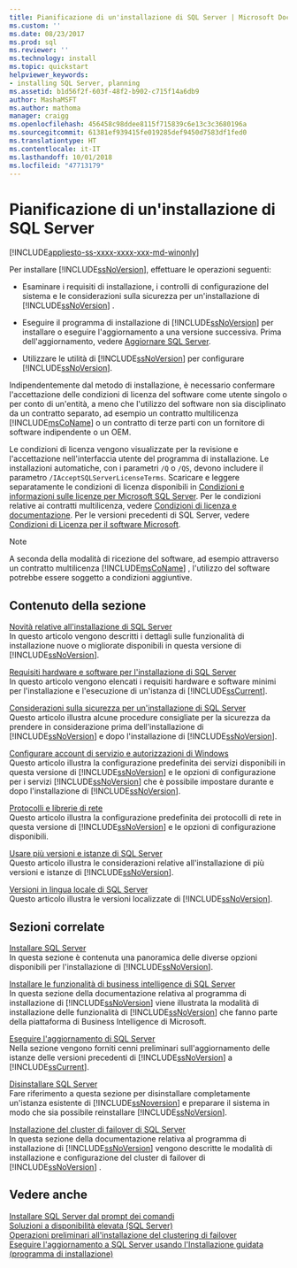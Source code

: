 ```yaml
---
title: Pianificazione di un'installazione di SQL Server | Microsoft Docs
ms.custom: ''
ms.date: 08/23/2017
ms.prod: sql
ms.reviewer: ''
ms.technology: install
ms.topic: quickstart
helpviewer_keywords:
- installing SQL Server, planning
ms.assetid: b1d56f2f-603f-48f2-b902-c715f14a6db9
author: MashaMSFT
ms.author: mathoma
manager: craigg
ms.openlocfilehash: 456458c98ddee8115f715839c6e13c3c3680196a
ms.sourcegitcommit: 61381ef939415fe019285def9450d7583df1fed0
ms.translationtype: HT
ms.contentlocale: it-IT
ms.lasthandoff: 10/01/2018
ms.locfileid: "47713179"
---
```

# <a name="planning-a-sql-server-installation"></a>Pianificazione di un'installazione di SQL Server
[!INCLUDE[appliesto-ss-xxxx-xxxx-xxx-md-winonly](../../includes/appliesto-ss-xxxx-xxxx-xxx-md-winonly.md)]

  Per installare [!INCLUDE[ssNoVersion](../../includes/ssnoversion-md.md)], effettuare le operazioni seguenti:  
  
-   Esaminare i requisiti di installazione, i controlli di configurazione del sistema e le considerazioni sulla sicurezza per un'installazione di [!INCLUDE[ssNoVersion](../../includes/ssnoversion-md.md)] .  
  
-   Eseguire il programma di installazione di [!INCLUDE[ssNoVersion](../../includes/ssnoversion-md.md)] per installare o eseguire l'aggiornamento a una versione successiva. Prima dell'aggiornamento, vedere [Aggiornare SQL Server](../../database-engine/install-windows/upgrade-sql-server.md).  
  
-   Utilizzare le utilità di [!INCLUDE[ssNoVersion](../../includes/ssnoversion-md.md)] per configurare [!INCLUDE[ssNoVersion](../../includes/ssnoversion-md.md)].  
  
 Indipendentemente dal metodo di installazione, è necessario confermare l'accettazione delle condizioni di licenza del software come utente singolo o per conto di un'entità, a meno che l'utilizzo del software non sia disciplinato da un contratto separato, ad esempio un contratto multilicenza [!INCLUDE[msCoName](../../includes/msconame-md.md)] o un contratto di terze parti con un fornitore di software indipendente o un OEM.  
  
 Le condizioni di licenza vengono visualizzate per la revisione e l'accettazione nell'interfaccia utente del programma di installazione. Le installazioni automatiche, con i parametri `/Q` o `/QS`, devono includere il parametro `/IAcceptSQLServerLicenseTerms`. Scaricare e leggere separatamente le condizioni di licenza disponibili in [Condizioni e informazioni sulle licenze per Microsoft SQL Server](http://www.microsoft.com/Licensing/product-licensing/sql-server.aspx). Per le condizioni relative ai contratti multilicenza, vedere [Condizioni di licenza e documentazione](http://www.microsoftvolumelicensing.com/DocumentSearch.aspx?Mode=3&DocumentTypeId=53). Per le versioni precedenti di SQL Server, vedere [Condizioni di Licenza per il software Microsoft](http://go.microsoft.com/fwlink/?LinkID=148209).  
  
> [!NOTE]  
>  A seconda della modalità di ricezione del software, ad esempio attraverso un contratto multilicenza [!INCLUDE[msCoName](../../includes/msconame-md.md)] , l'utilizzo del software potrebbe essere soggetto a condizioni aggiuntive.  
  
## <a name="in-this-section"></a>Contenuto della sezione  
 [Novità relative all'installazione di SQL Server](../../sql-server/install/what-s-new-in-sql-server-installation.md)  
 In questo articolo vengono descritti i dettagli sulle funzionalità di installazione nuove o migliorate disponibili in questa versione di [!INCLUDE[ssNoVersion](../../includes/ssnoversion-md.md)].  
  
 [Requisiti hardware e software per l'installazione di SQL Server](../../sql-server/install/hardware-and-software-requirements-for-installing-sql-server.md)  
 In questo articolo vengono elencati i requisiti hardware e software minimi per l'installazione e l'esecuzione di un'istanza di [!INCLUDE[ssCurrent](../../includes/sscurrent-md.md)].  
  
 [Considerazioni sulla sicurezza per un'installazione di SQL Server](../../sql-server/install/security-considerations-for-a-sql-server-installation.md)  
 Questo articolo illustra alcune procedure consigliate per la sicurezza da prendere in considerazione prima dell'installazione di [!INCLUDE[ssNoVersion](../../includes/ssnoversion-md.md)] e dopo l'installazione di [!INCLUDE[ssNoVersion](../../includes/ssnoversion-md.md)].  
  
 [Configurare account di servizio e autorizzazioni di Windows](../../database-engine/configure-windows/configure-windows-service-accounts-and-permissions.md)  
 Questo articolo illustra la configurazione predefinita dei servizi disponibili in questa versione di [!INCLUDE[ssNoVersion](../../includes/ssnoversion-md.md)] e le opzioni di configurazione per i servizi [!INCLUDE[ssNoVersion](../../includes/ssnoversion-md.md)] che è possibile impostare durante e dopo l'installazione di [!INCLUDE[ssNoVersion](../../includes/ssnoversion-md.md)].  
  
 [Protocolli e librerie di rete](../../sql-server/install/network-protocols-and-network-libraries.md)  
 Questo articolo illustra la configurazione predefinita dei protocolli di rete in questa versione di [!INCLUDE[ssNoVersion](../../includes/ssnoversion-md.md)] e le opzioni di configurazione disponibili.  
  
 [Usare più versioni e istanze di SQL Server](../../sql-server/install/work-with-multiple-versions-and-instances-of-sql-server.md)  
 Questo articolo illustra le considerazioni relative all'installazione di più versioni e istanze di [!INCLUDE[ssNoVersion](../../includes/ssnoversion-md.md)].  
  
 [Versioni in lingua locale di SQL Server](../../sql-server/install/local-language-versions-in-sql-server.md)  
 Questo articolo illustra le versioni localizzate di [!INCLUDE[ssNoVersion](../../includes/ssnoversion-md.md)].  
  
## <a name="related-sections"></a>Sezioni correlate  
 [Installare SQL Server](../../database-engine/install-windows/install-sql-server.md)  
 In questa sezione è contenuta una panoramica delle diverse opzioni disponibili per l'installazione di [!INCLUDE[ssNoVersion](../../includes/ssnoversion-md.md)].  
  
 [Installare le funzionalità di business intelligence di SQL Server](../../sql-server/install/install-sql-server-business-intelligence-features.md)  
 In questa sezione della documentazione relativa al programma di installazione di [!INCLUDE[ssNoVersion](../../includes/ssnoversion-md.md)] viene illustrata la modalità di installazione delle funzionalità di [!INCLUDE[ssNoVersion](../../includes/ssnoversion-md.md)] che fanno parte della piattaforma di Business Intelligence di Microsoft.  
  
 [Eseguire l'aggiornamento di SQL Server](../../database-engine/install-windows/upgrade-sql-server.md)  
 Nella sezione vengono forniti cenni preliminari sull'aggiornamento delle istanze delle versioni precedenti di [!INCLUDE[ssNoVersion](../../includes/ssnoversion-md.md)] a [!INCLUDE[ssCurrent](../../includes/sscurrent-md.md)].  
  
 [Disinstallare SQL Server](../../sql-server/install/uninstall-sql-server.md)  
 Fare riferimento a questa sezione per disinstallare completamente un'istanza esistente di [!INCLUDE[ssNoversion](../../includes/ssnoversion-md.md)] e preparare il sistema in modo che sia possibile reinstallare [!INCLUDE[ssNoVersion](../../includes/ssnoversion-md.md)].  
  
 [Installazione del cluster di failover di SQL Server](../../sql-server/failover-clusters/install/sql-server-failover-cluster-installation.md)  
 In questa sezione della documentazione relativa al programma di installazione di [!INCLUDE[ssNoVersion](../../includes/ssnoversion-md.md)] vengono descritte le modalità di installazione e configurazione del cluster di failover di [!INCLUDE[ssNoVersion](../../includes/ssnoversion-md.md)] .  
  
## <a name="see-also"></a>Vedere anche  
 [Installare SQL Server dal prompt dei comandi](../../database-engine/install-windows/install-sql-server-2016-from-the-command-prompt.md)   
 [Soluzioni a disponibilità elevata &#40;SQL Server&#41;](../../sql-server/failover-clusters/high-availability-solutions-sql-server.md)   
 [Operazioni preliminari all'installazione del clustering di failover](../../sql-server/failover-clusters/install/before-installing-failover-clustering.md)   
 [Eseguire l'aggiornamento a SQL Server usando l'Installazione guidata &#40;programma di installazione&#41;](../../database-engine/install-windows/upgrade-sql-server-using-the-installation-wizard-setup.md)  
